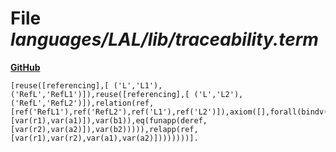 # File _languages/LAL/lib/traceability.term_
**[GitHub](https://github.com/softlang/yas/blob/master/languages/LAL/lib/traceability.term)**
```
[reuse([referencing],[ ('L','L1'), ('RefL','RefL1')]),reuse([referencing],[ ('L','L2'), ('RefL','RefL2')]),relation(ref,[ref('RefL1'),ref('RefL2'),ref('L1'),ref('L2')]),axiom([],forall(bindv(r1),ref('RefL1'),forall(bindv(r2),ref('RefL2'),forall(bindv(a1),ref('L1'),forall(bindv(a2),ref('L2'),iff(exists(bindv(b1),ref('L1'),exists(bindv(b2),ref('L2'),and(eq(funapp(deref,[var(r1),var(a1)]),var(b1)),eq(funapp(deref,[var(r2),var(a2)]),var(b2))))),relapp(ref,[var(r1),var(r2),var(a1),var(a2)])))))))].
```
